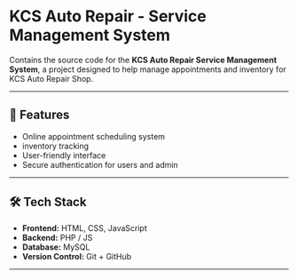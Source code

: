 # KCS Auto Repair - Service Management System

Contains the source code for the **KCS Auto Repair Service Management System**, a project designed to help manage appointments and inventory for KCS Auto Repair Shop.

---

## 🚗 Features
- Online appointment scheduling system  
- inventory tracking  
- User-friendly interface  
- Secure authentication for users and admin  

---

## 🛠️ Tech Stack
- **Frontend:** HTML, CSS, JavaScript 
- **Backend:** PHP / JS 
- **Database:** MySQL  
- **Version Control:** Git + GitHub  

---

